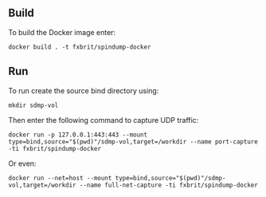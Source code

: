 ## Build

To build the Docker image enter:
```
docker build . -t fxbrit/spindump-docker
```

## Run

To run create the source bind directory using:
```
mkdir sdmp-vol
```

Then enter the following command to capture UDP traffic:
```
docker run -p 127.0.0.1:443:443 --mount type=bind,source="$(pwd)"/sdmp-vol,target=/workdir --name port-capture -ti fxbrit/spindump-docker
```

Or even:
```
docker run --net=host --mount type=bind,source="$(pwd)"/sdmp-vol,target=/workdir --name full-net-capture -ti fxbrit/spindump-docker
```